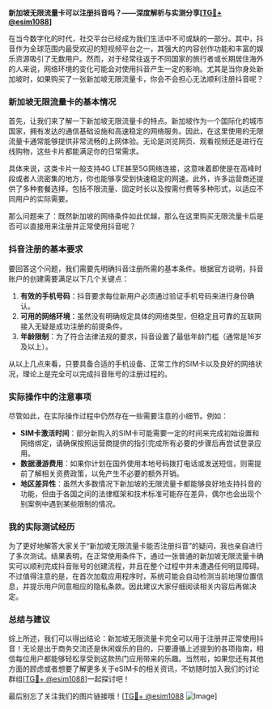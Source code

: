 **新加坡无限流量卡可以注册抖音吗？——深度解析与实测分享[[TG💪+ @esim1088](https://t.me/s/esim1088)]**

在当今数字化的时代，社交平台已经成为我们生活中不可或缺的一部分。其中，抖音作为全球范围内最受欢迎的短视频平台之一，其强大的内容创作功能和丰富的娱乐资源吸引了无数用户。然而，对于经常往返于不同国家的旅行者或长期居住海外的人来说，网络环境的变化可能会对使用抖音产生一定的影响。尤其是当你身处新加坡时，如果购买了一张新加坡无限流量卡，你会不会担心无法顺利注册抖音呢？

### 新加坡无限流量卡的基本情况

首先，让我们来了解一下新加坡无限流量卡的特点。新加坡作为一个国际化的城市国家，拥有发达的通信基础设施和高速稳定的网络服务。因此，在这里使用的无限流量卡通常能够提供非常流畅的上网体验。无论是浏览网页、观看视频还是进行在线购物，这些卡片都能满足你的日常需求。

具体来说，这类卡片一般支持4G LTE甚至5G网络连接，这意味着即使是在高峰时段或者人流密集的地方，你也能够享受到快速稳定的网速。此外，许多运营商还提供了多种套餐选择，包括不限流量、固定时长以及按需付费等多种形式，以适应不同用户的实际需要。

那么问题来了：既然新加坡的网络条件如此优越，那么在这里购买无限流量卡后是否可以直接用来注册并正常使用抖音呢？

### 抖音注册的基本要求

要回答这个问题，我们需要先明确抖音注册所需的基本条件。根据官方说明，抖音账户的创建需要满足以下几个关键点：

1. **有效的手机号码**：抖音要求每位新用户必须通过验证手机号码来进行身份确认。
2. **可用的网络环境**：虽然没有明确规定具体的网络类型，但稳定且可靠的互联网接入无疑是成功注册的前提条件。
3. **年龄限制**：为了符合法律法规的要求，抖音设置了最低年龄门槛（通常是16岁及以上）。

从以上几点来看，只要具备合适的手机设备、正常工作的SIM卡以及良好的网络状况，理论上是完全可以完成抖音账号的注册过程的。

### 实际操作中的注意事项

尽管如此，在实际操作过程中仍然存在一些需要注意的小细节。例如：

- **SIM卡激活时间**：部分新购入的SIM卡可能需要一定的时间来完成初始设置和网络绑定，请确保按照运营商提供的指引完成所有必要的步骤后再尝试登录应用。
- **数据漫游费用**：如果你计划在国外使用本地号码拨打电话或发送短信，则需提前了解相关资费政策，以免产生不必要的额外开销。
- **地区差异性**：虽然大多数情况下新加坡的无限流量卡都能够良好地支持抖音的功能，但由于各国之间的法律框架和技术标准可能存在差异，偶尔也会出现个别案例中遇到某些限制的情况。

### 我的实际测试经历

为了更好地解答大家关于“新加坡无限流量卡能否注册抖音”的疑问，我也亲自进行了多次测试。结果表明，在正常使用条件下，通过一张普通的新加坡无限流量卡确实可以顺利完成抖音账号的创建流程，并且在整个过程中并未遭遇任何明显障碍。不过值得注意的是，在首次加载应用程序时，系统可能会自动检测当前地理位置信息，并提示用户同意相应的隐私条款。因此建议大家仔细阅读相关内容后再做决定。

### 总结与建议

综上所述，我们可以得出结论：新加坡无限流量卡完全可以用于注册并正常使用抖音！无论是出于商务交流还是休闲娱乐的目的，只要遵循上述提到的各项指南，相信每位用户都能够轻松享受到这款热门应用带来的乐趣。当然啦，如果您还有其他方面的顾虑或者想要了解更多关于eSIM卡的相关资讯，不妨随时加入我们的讨论群组[[TG💪+ @esim1088](https://t.me/s/esim1088)]一起探讨吧！

最后别忘了关注我们的图片链接哦！[[TG💪+ @esim1088](https://t.me/s/esim1088) ![Image](https://i.postimg.cc/4NQfJmqS/Snipaste-2025-05-13-00-14-12.png)]